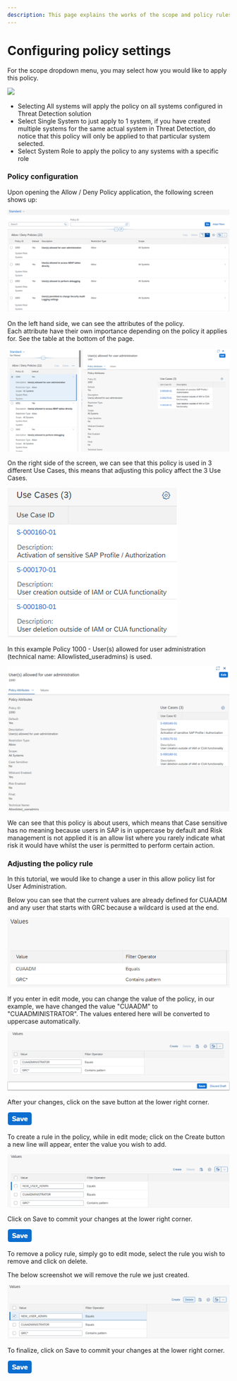 ```yaml
---
description: This page explains the works of the scope and policy rules
---
```


# Configuring policy settings

​For the scope dropdown menu, you may select how you would like to apply this policy.

![](https://files.gitbook.com/v0/b/gitbook-x-prod.appspot.com/o/spaces%2F-Mi7S7PK2B4qxyBrzXwx%2Fuploads%2FcwJLou2uKIDnfvjMI0xO%2Fimage.png?alt=media\&token=e0e9274d-2125-43be-b966-0554be422675)

* Selecting All systems will apply the policy on all systems configured in Threat Detection solution
* Select Single System to just apply to 1 system, if you have created multiple systems for the same actual system in Threat Detection, do notice that this policy will only be applied to that particular system selected.
* Select System Role to apply the policy to any systems with a specific role

### Policy configuration

Upon opening the Allow / Deny Policy application, the following screen shows up:

![Allow / Deny Polices list](<../../.gitbook/assets/image (31) (1).png>)

On the left hand side, we can see the attributes of the policy.\
Each attribute have their own importance depending on the policy it applies for. See the table at the bottom of the page.

![Policy details](<../../.gitbook/assets/image (71).png>)

On the right side of the screen, we can see that this policy is used in 3 different Use Cases, this means that adjusting this policy affect the 3 Use Cases.

![Linked use cases](<../../.gitbook/assets/image (62).png>)

In this example Policy 1000 - User(s) allowed for user administration (technical name: Allowlisted\_useradmins) is used.&#x20;

![Policy details](<../../.gitbook/assets/image (31).png>)

We can see that this policy is about users, which means that Case sensitive has no meaning because users in SAP is in uppercase by default and Risk management is not applied it is an allow list where you rarely indicate what risk it would have whilst the user is permitted to perform certain action.

### Adjusting the policy rule

In this tutorial, we would like to change a user in this allow policy list for User Administration.

Below you can see that the current values are already defined for CUAADM and any user that starts with GRC because a wildcard is used at the end.

![Policy values](<../../.gitbook/assets/image (63) (1) (1).png>)

If you enter in edit mode, you can change the value of the policy, in our example, we have changed the value "CUAADM" to "CUAADMINISTRATOR". The values entered here will be converted to uppercase automatically.

![Editing policy](<../../.gitbook/assets/image (61).png>)

After your changes, click on the save button at the lower right corner.

![](<../../.gitbook/assets/image (33).png>)

To create a rule in the policy, while in edit mode; click on the Create button a new line will appear, enter the value you wish to add.

![Adding a rule in a policy](<../../.gitbook/assets/image (19).png>)

Click on Save to commit your changes at the lower right corner.

![](<../../.gitbook/assets/image (33).png>)

To remove a policy rule, simply go to edit mode, select the rule you wish to remove and click on delete.

The below screenshot we will remove the rule we just created.

![Removing a rule](<../../.gitbook/assets/image (74).png>)

To finalize, click on Save to commit your changes at the lower right corner.

![](<../../.gitbook/assets/image (33).png>)

